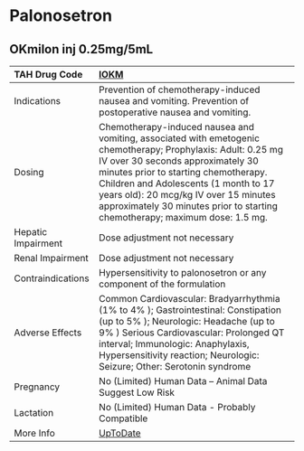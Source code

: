# Palonosetron

## OKmilon inj 0.25mg/5mL

| TAH Drug Code      | [IOKM](https://www.tahsda.org.tw/drugs/hissearch.php?drug_code=IOKM)                                                                                                                                                                                                                                                                                       |
|:-------------------|:-----------------------------------------------------------------------------------------------------------------------------------------------------------------------------------------------------------------------------------------------------------------------------------------------------------------------------------------------------------|
| Indications        | Prevention of chemotherapy-induced nausea and vomiting. Prevention of postoperative nausea and vomiting.                                                                                                                                                                                                                                                   |
| Dosing             | Chemotherapy-induced nausea and vomiting, associated with emetogenic chemotherapy; Prophylaxis: Adult: 0.25 mg IV over 30 seconds approximately 30 minutes prior to starting chemotherapy. Children and Adolescents (1 month to 17 years old): 20 mcg/kg IV over 15 minutes approximately 30 minutes prior to starting chemotherapy; maximum dose: 1.5 mg. |
| Hepatic Impairment | Dose adjustment not necessary                                                                                                                                                                                                                                                                                                                              |
| Renal Impairment   | Dose adjustment not necessary                                                                                                                                                                                                                                                                                                                              |
| Contraindications  | Hypersensitivity to palonosetron or any component of the formulation                                                                                                                                                                                                                                                                                       |
| Adverse Effects    | Common Cardiovascular: Bradyarrhythmia (1% to 4% ); Gastrointestinal: Constipation (up to 5% ); Neurologic: Headache (up to 9% ) Serious Cardiovascular: Prolonged QT interval; Immunologic: Anaphylaxis, Hypersensitivity reaction; Neurologic: Seizure; Other: Serotonin syndrome                                                                        |
| Pregnancy          | No (Limited) Human Data – Animal Data Suggest Low Risk                                                                                                                                                                                                                                                                                                     |
| Lactation          | No (Limited) Human Data - Probably Compatible                                                                                                                                                                                                                                                                                                              |
| More Info          | [UpToDate](https://www.uptodate.com/contents/palonosetron-drug-information)                                                                                                                                                                                                                                                                                |

